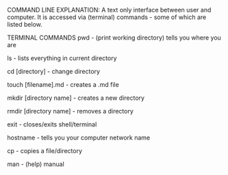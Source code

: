 COMMAND LINE EXPLANATION:
A text only interface between user and computer.
It is accessed via (terminal) commands - some of which are listed below.

TERMINAL COMMANDS
pwd - (print working directory) tells you where you are

ls - lists everything in current directory

cd [directory] - change directory

touch [filename].md - creates a .md file

mkdir [directory name] - creates a new directory

rmdir [directory name] - removes a directory

exit - closes/exits shell/terminal

hostname - tells you your computer network name

cp - copies a file/directory

man - (help) manual
